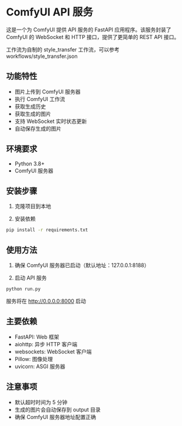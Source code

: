 # ComfyUI API 服务

这是一个为 ComfyUI 提供 API 服务的 FastAPI 应用程序。该服务封装了 ComfyUI 的 WebSocket 和 HTTP 接口，提供了更简单的 REST API 接口。

工作流为自制的 style_transfer 工作流，可以参考 workflows/style_transfer.json

## 功能特性

- 图片上传到 ComfyUI 服务器
- 执行 ComfyUI 工作流
- 获取生成历史
- 获取生成的图片
- 支持 WebSocket 实时状态更新
- 自动保存生成的图片

## 环境要求

- Python 3.8+
- ComfyUI 服务器

## 安装步骤

1. 克隆项目到本地

2. 安装依赖
```bash
pip install -r requirements.txt
```

## 使用方法

1. 确保 ComfyUI 服务器已启动（默认地址：127.0.0.1:8188）

2. 启动 API 服务
```bash
python run.py
```
服务将在 http://0.0.0.0:8000 启动

## 主要依赖

- FastAPI: Web 框架
- aiohttp: 异步 HTTP 客户端
- websockets: WebSocket 客户端
- Pillow: 图像处理
- uvicorn: ASGI 服务器

## 注意事项

- 默认超时时间为 5 分钟
- 生成的图片会自动保存到 output 目录
- 确保 ComfyUI 服务器地址配置正确 
